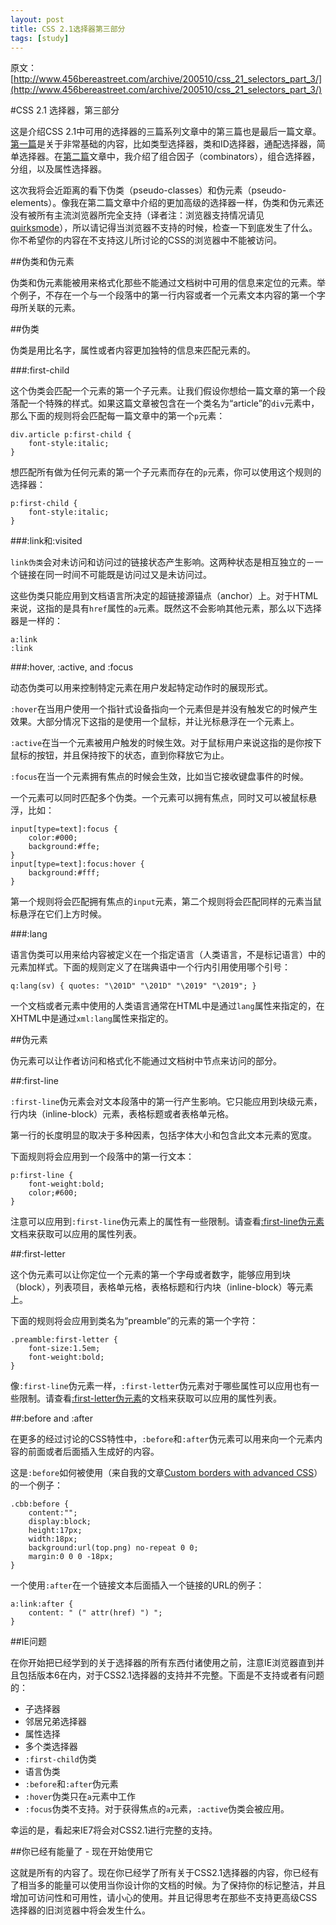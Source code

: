 ```yaml
---
layout: post
title: CSS 2.1选择器第三部分
tags: [study]
---
```


原文：[http://www.456bereastreet.com/archive/200510/css_21_selectors_part_3/](http://www.456bereastreet.com/archive/200510/css_21_selectors_part_3/)

#CSS 2.1 选择器，第三部分

这是介绍CSS 2.1中可用的选择器的三篇系列文章中的第三篇也是最后一篇文章。[第一篇](css-21-selectors-part-1.html)是关于非常基础的内容，比如类型选择器，类和ID选择器，通配选择器，简单选择器。在[第二篇](/css-21-selectors-part-2.html)文章中，我介绍了组合因子（combinators），组合选择器，分组，以及属性选择器。

这次我将会近距离的看下伪类（pseudo-classes）和伪元素（pseudo-elements）。像我在第二篇文章中介绍的更加高级的选择器一样，伪类和伪元素还没有被所有主流浏览器所完全支持（译者注：浏览器支持情况请见[quirksmode](http://www.quirksmode.org/css/selectors/)），所以请记得当浏览器不支持的时候，检查一下到底发生了什么。你不希望你的内容在不支持这儿所讨论的CSS的浏览器中不能被访问。

##伪类和伪元素

伪类和伪元素能被用来格式化那些不能通过文档树中可用的信息来定位的元素。举个例子，不存在一个与一个段落中的第一行内容或者一个元素文本内容的第一个字母所关联的元素。

##伪类

伪类是用比名字，属性或者内容更加独特的信息来匹配元素的。

###:first-child

这个伪类会匹配一个元素的第一个子元素。让我们假设你想给一篇文章的第一个段落配一个特殊的样式。如果这篇文章被包含在一个类名为“article”的`div`元素中，那么下面的规则将会匹配每一篇文章中的第一个`p`元素：

	div.article p:first-child {
		font-style:italic;
	}

想匹配所有做为任何元素的第一个子元素而存在的`p`元素，你可以使用这个规则的选择器：

	p:first-child {
		font-style:italic;
	}

###:link和:visited

`link伪类`会对未访问和访问过的链接状态产生影响。这两种状态是相互独立的－一个链接在同一时间不可能既是访问过又是未访问过。

这些伪类只能应用到文档语言所决定的超链接源锚点（anchor）上。对于HTML来说，这指的是具有`href`属性的`a`元素。既然这不会影响其他元素，那么以下选择器是一样的：

	a:link
	:link

###:hover, :active, and :focus

动态伪类可以用来控制特定元素在用户发起特定动作时的展现形式。

`:hover`在当用户使用一个指针式设备指向一个元素但是并没有触发它的时候产生效果。大部分情况下这指的是使用一个鼠标，并让光标悬浮在一个元素上。

`:active`在当一个元素被用户触发的时候生效。对于鼠标用户来说这指的是你按下鼠标的按钮，并且保持按下的状态，直到你释放它为止。

`:focus`在当一个元素拥有焦点的时候会生效，比如当它接收键盘事件的时候。

一个元素可以同时匹配多个伪类。一个元素可以拥有焦点，同时又可以被鼠标悬浮，比如：

	input[type=text]:focus {
		color:#000;
		background:#ffe;
	}
	input[type=text]:focus:hover {
		background:#fff;
	}

第一个规则将会匹配拥有焦点的`input`元素，第二个规则将会匹配同样的元素当鼠标悬浮在它们上方时候。

###:lang

语言伪类可以用来给内容被定义在一个指定语言（人类语言，不是标记语言）中的元素加样式。下面的规则定义了在瑞典语中一个行内引用使用哪个引号：

	q:lang(sv) { quotes: "\201D" "\201D" "\2019" "\2019"; }

一个文档或者元素中使用的人类语言通常在HTML中是通过`lang`属性来指定的，在XHTML中是通过`xml:lang`属性来指定的。

##伪元素

伪元素可以让作者访问和格式化不能通过文档树中节点来访问的部分。

##:first-line

`:first-line`伪元素会对文本段落中的第一行产生影响。它只能应用到块级元素，行内块（inline-block）元素，表格标题或者表格单元格。

第一行的长度明显的取决于多种因素，包括字体大小和包含此文本元素的宽度。

下面规则将会应用到一个段落中的第一行文本：

	p:first-line {
		font-weight:bold;
		color;#600;
	}
	
注意可以应用到`:first-line`伪元素上的属性有一些限制。请查看[:first-line伪元素](http://www.w3.org/TR/CSS21/selector.html#first-line-pseudo)文档来获取可以应用的属性列表。

##:first-letter

这个伪元素可以让你定位一个元素的第一个字母或者数字，能够应用到块（block），列表项目，表格单元格，表格标题和行内块（inline-block）等元素上。

下面的规则将会应用到类名为“preamble”的元素的第一个字符：

	.preamble:first-letter {
		font-size:1.5em;
		font-weight:bold;
	}

像`:first-line`伪元素一样，`:first-letter`伪元素对于哪些属性可以应用也有一些限制。请查看[:first-letter伪元素](http://www.w3.org/TR/CSS21/selector.html#first-letter)的文档来获取可以应用的属性列表。

##:before and :after

在更多的经过讨论的CSS特性中，`:before`和`:after`伪元素可以用来向一个元素内容的前面或者后面插入生成好的内容。

这是`:before`如何被使用（来自我的文章[Custom borders with advanced CSS](http://www.456bereastreet.com/archive/200509/custom_borders_with_advanced_css/)）的一个例子：

	.cbb:before {
		content:"";
		display:block;
		height:17px;
		width:18px;
		background:url(top.png) no-repeat 0 0;
		margin:0 0 0 -18px;
	}
	
一个使用`:after`在一个链接文本后面插入一个链接的URL的例子：

	a:link:after {
		content: " (" attr(href) ") ";
	}

##IE问题

在你开始把已经学到的关于选择器的所有东西付诸使用之前，注意IE浏览器直到并且包括版本6在内，对于CSS2.1选择器的支持并不完整。下面是不支持或者有问题的：

* 子选择器
* 邻居兄弟选择器
* 属性选择
* 多个类选择器
* `:first-child`伪类
* 语言伪类
* `:before`和`:after`伪元素
* `:hover`伪类只在`a`元素中工作
* `:focus`伪类不支持。对于获得焦点的`a`元素，`:active`伪类会被应用。

幸运的是，看起来IE7将会对CSS2.1进行完整的支持。

##你已经有能量了 - 现在开始使用它

这就是所有的内容了。现在你已经学了所有关于CSS2.1选择器的内容，你已经有了相当多的能量可以使用当你设计你的文档的时候。为了保持你的标记整洁，并且增加可访问性和可用性，请小心的使用。并且记得思考在那些不支持更高级CSS选择器的旧浏览器中将会发生什么。